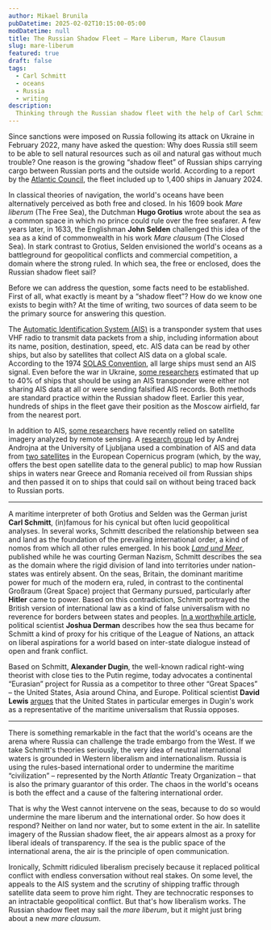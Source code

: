 ```yaml
---
author: Mikael Brunila
pubDatetime: 2025-02-02T10:15:00-05:00
modDatetime: null
title: The Russian Shadow Fleet – Mare Liberum, Mare Clausum
slug: mare-liberum
featured: true
draft: false
tags:
  - Carl Schmitt
  - oceans
  - Russia
  - writing
description:
  Thinking through the Russian shadow fleet with the help of Carl Schmitt.
---
```


Since sanctions were imposed on Russia following its attack on Ukraine in February 2022, many have asked the question: Why does Russia still seem to be able to sell natural resources such as oil and natural gas without much trouble? One reason is the growing “shadow fleet” of Russian ships carrying cargo between Russian ports and the outside world. According to a report by the [Atlantic Council](https://www.atlanticcouncil.org/in-depth-research-reports/issue-brief/russias-growing-dark-fleet-risks-for-the-global-maritime-order/), the fleet included up to 1,400 ships in January 2024.

In classical theories of navigation, the world's oceans have been alternatively perceived as both free and closed. In his 1609 book *Mare liberum* (The Free Sea), the Dutchman **Hugo Grotius** wrote about the sea as a common space in which no prince could rule over the free seafarer. A few years later, in 1633, the Englishman **John Selden** challenged this idea of the sea as a kind of commonwealth in his work *Mare clausum* (The Closed Sea). In stark contrast to Grotius, Selden envisioned the world's oceans as a battleground for geopolitical conflicts and commercial competition, a domain where the strong ruled. In which sea, the free or enclosed, does the Russian shadow fleet sail?

Before we can address the question, some facts need to be established. First of all, what exactly is meant by a “shadow fleet”? How do we know one exists to begin with? At the time of writing, two sources of data seem to be the primary source for answering this question.

The [Automatic Identification System (AIS)](https://shipping.nato.int/nsc/operations/news/2021/ais-automatic-identification-system-overview) is a transponder system that uses VHF radio to transmit data packets from a ship, including information about its name, position, destination, speed, etc. AIS data can be read by other ships, but also by satellites that collect AIS data on a global scale. According to the 1974 [SOLAS Convention](https://www.imo.org/en/About/Conventions/Pages/International-Convention-for-the-Safety-of-Life-at-Sea-(SOLAS),-1974.aspx), all large ships must send an AIS signal. Even before the war in Ukraine, [some researchers](https://www.sciencedirect.com/science/article/abs/pii/S136655452100082X) estimated that up to 40% of ships that should be using an AIS transponder were either not sharing AIS data at all or were sending falsified AIS records. Both methods are standard practice within the Russian shadow fleet. Earlier this year, hundreds of ships in the fleet gave their position as the Moscow airfield, far from the nearest port.

In addition to AIS, [some researchers](https://www.planet.com/pulse/planets-data-leveraged-to-identify-dark-vessels-and-monitor-the-illicit-russian-oil-trade/) have recently relied on satellite imagery analyzed by remote sensing. A [research group](https://www.mdpi.com/2077-1312/12/1/6) led by Andrej Androjna at the University of Ljubljana used a combination of AIS and data from [two satellites](https://sentinels.copernicus.eu/web/sentinel/home) in the European Copernicus program (which, by the way, offers the best open satellite data to the general public) to map how Russian ships in waters near Greece and Romania received oil from Russian ships and then passed it on to ships that could sail on without being traced back to Russian ports.

* * *

A maritime interpreter of both Grotius and Selden was the German jurist **Carl Schmitt**, (in)famous for his cynical but often lucid geopolitical analyses. In several works, Schmitt described the relationship between sea and land as the foundation of the prevailing international order, a kind of nomos from which all other rules emerged. In his book [*Land und Meer*](https://en.wikipedia.org/wiki/Land_and_Sea:_A_World-Historical_Meditation), published while he was courting German Nazism, Schmitt describes the sea as the domain where the rigid division of land into territories under nation-states was entirely absent. On the seas, Britain, the dominant maritime power for much of the modern era, ruled, in contrast to the continental Großraum (Great Space) project that Germany pursued, particularly after **Hitler** came to power. Based on this contradiction, Schmitt portrayed the British version of international law as a kind of false universalism with no reverence for borders between states and peoples. [In a worthwhile article](https://www.tandfonline.com/doi/epdf/10.1016/j.histeuroideas.2010.11.010), political scientist **Joshua Derman** describes how the sea thus became for Schmitt a kind of proxy for his critique of the League of Nations, an attack on liberal aspirations for a world based on inter-state dialogue instead of open and frank conflict.

Based on Schmitt, **Alexander Dugin**, the well-known radical right-wing theorist with close ties to the Putin regime, today advocates a continental “Eurasian” project for Russia as a competitor to three other “Great Spaces” – the United States, Asia around China, and Europe. Political scientist **David Lewis** [argues](https://library.oapen.org/handle/20.500.12657/45793) that the United States in particular emerges in Dugin's work as a representative of the maritime universalism that Russia opposes.

* * *

There is something remarkable in the fact that the world's oceans are the arena where Russia can challenge the trade embargo from the West. If we take Schmitt's theories seriously, the very idea of neutral international waters is grounded in Western liberalism and internationalism. Russia is using the rules-based international order to undermine the maritime “civilization” – represented by the North *Atlantic* Treaty Organization – that is also the primary guarantor of this order. The chaos in the world's oceans is both the effect and a cause of the faltering international order.

That is why the West cannot intervene on the seas, because to do so would undermine the mare liberum and the international order. So how does it respond? Neither on land nor water, but to some extent in the air. In satellite imagery of the Russian shadow fleet, the air appears almost as a proxy for liberal ideals of transparency. If the sea is the public space of the international arena, the air is the principle of open communication.

Ironically, Schmitt ridiculed liberalism precisely because it replaced political conflict with endless conversation without real stakes. On some level, the appeals to the AIS system and the scrutiny of shipping traffic through satellite data seem to prove him right. They are technocratic responses to an intractable geopolitical conflict. But that's how liberalism works. The Russian shadow fleet may sail the *mare liberum*, but it might just bring about a new *mare clausum*.